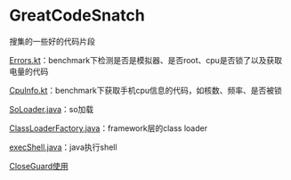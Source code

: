 # GreatCodeSnatch

搜集的一些好的代码片段

[Errors.kt](Errors.kt)：benchmark下检测是否是模拟器、是否root、cpu是否锁了以及获取电量的代码

[CpuInfo.kt](CpuInfo.kt)：benchmark下获取手机cpu信息的代码，如核数、频率、是否被锁

[SoLoader.java](SoLoader.java)：so加载

[ClassLoaderFactory.java](ClassLoaderFactory.java)：framework层的class loader

[execShell.java](execShell.java)：java执行shell

[CloseGuard使用](CloseGuard使用.md)
